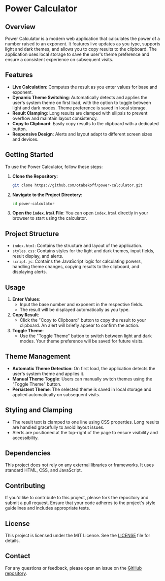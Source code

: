 # Power Calculator

## Overview

Power Calculator is a modern web application that calculates the power of a number raised to an exponent. It features live updates as you type, supports light and dark themes, and allows you to copy results to the clipboard. The application uses local storage to save the user's theme preference and ensure a consistent experience on subsequent visits.

## Features

- **Live Calculation**: Computes the result as you enter values for base and exponent.
- **Dynamic Theme Switching**: Automatically detects and applies the user's system theme on first load, with the option to toggle between light and dark modes. Theme preference is saved in local storage.
- **Result Clamping**: Long results are clamped with ellipsis to prevent overflow and maintain layout consistency.
- **Copy to Clipboard**: Easily copy results to the clipboard with a dedicated button.
- **Responsive Design**: Alerts and layout adapt to different screen sizes and devices.

## Getting Started

To use the Power Calculator, follow these steps:

1. **Clone the Repository**:
    
    ```bash
    git clone https://github.com/otabekoff/power-calculator.git
    ```
    
2. **Navigate to the Project Directory**:
    
    ```bash
    cd power-calculator
    ```
    
3. **Open the `index.html` File**:
You can open `index.html` directly in your browser to start using the calculator.

## Project Structure

- `index.html`: Contains the structure and layout of the application.
- `styles.css`: Contains styles for the light and dark themes, input fields, result display, and alerts.
- `script.js`: Contains the JavaScript logic for calculating powers, handling theme changes, copying results to the clipboard, and displaying alerts.

## Usage

1. **Enter Values**:
    - Input the base number and exponent in the respective fields.
    - The result will be displayed automatically as you type.
2. **Copy Result**:
    - Click the "Copy to Clipboard" button to copy the result to your clipboard. An alert will briefly appear to confirm the action.
3. **Toggle Theme**:
    - Use the "Toggle Theme" button to switch between light and dark modes. Your theme preference will be saved for future visits.

## Theme Management

- **Automatic Theme Detection**: On first load, the application detects the user's system theme and applies it.
- **Manual Theme Toggle**: Users can manually switch themes using the "Toggle Theme" button.
- **Persistent Theme**: The selected theme is saved in local storage and applied automatically on subsequent visits.

## Styling and Clamping

- The result text is clamped to one line using CSS properties. Long results are handled gracefully to avoid layout issues.
- Alerts are positioned at the top-right of the page to ensure visibility and accessibility.

## Dependencies

This project does not rely on any external libraries or frameworks. It uses standard HTML, CSS, and JavaScript.

## Contributing

If you'd like to contribute to this project, please fork the repository and submit a pull request. Ensure that your code adheres to the project's style guidelines and includes appropriate tests.

## License

This project is licensed under the MIT License. See the [LICENSE](https://github.com/otabekoff/power-calculator?tab=MIT-1-ov-file) file for details.

## Contact

For any questions or feedback, please open an issue on the [GitHub repository](https://github.com/otabekoff/power-calculator).